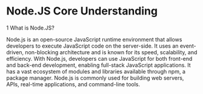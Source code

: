 # Node.JS Core Understanding

1 What is Node.JS? 

Node.js is an open-source JavaScript runtime environment that allows developers to execute JavaScript code on the server-side. It uses an event-driven, non-blocking architecture and is known for its speed, scalability, and efficiency. With Node.js, developers can use JavaScript for both front-end and back-end development, enabling full-stack JavaScript applications. It has a vast ecosystem of modules and libraries available through npm, a package manager. Node.js is commonly used for building web servers, APIs, real-time applications, and command-line tools.
